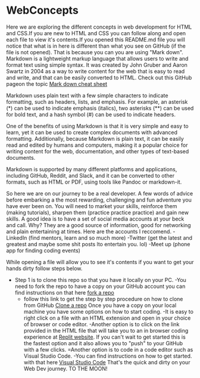 # WebConcepts
Here we are exploring the different concepts in web development for HTML and CSS.If you are new to HTML and CSS you can follow along and open each file to view it's contents.If you opened this README.md file you will notice that what is in here is different than what you see on GitHub (if the file is not opened). That is because you can you are using "Mark down". Markdown is a lightweight markup language that allows users to write and format text using simple syntax. It was created by John Gruber and Aaron Swartz in 2004 as a way to write content for the web that is easy to read and write, and that can be easily converted to HTML.  Check out this GitHub pageon the topic [Mark down cheat sheet](https://github.com/adam-p/markdown-here/wiki/Markdown-Cheatsheet)

Markdown uses plain text with a few simple characters to indicate formatting, such as headers, lists, and emphasis. For example, an asterisk (*) can be used to indicate emphasis (italics), two asterisks (**) can be used for bold text, and a hash symbol (#) can be used to indicate headers.

One of the benefits of using Markdown is that it is very simple and easy to learn, yet it can be used to create complex documents with advanced formatting. Additionally, because Markdown is plain text, it can be easily read and edited by humans and computers, making it a popular choice for writing content for the web, documentation, and other types of text-based documents.

Markdown is supported by many different platforms and applications, including GitHub, Reddit, and Slack, and it can be converted to other formats, such as HTML or PDF, using tools like Pandoc or markdown-it.

So here we are on our journey to be a real developer.  A few words of advice before embarking a the most rewarding, challenging and fun adventure you have ever been on.  You will need to market your skills, reinforce them (making tutorials), sharpen them (practice practice practice) and gain new skills.
A good idea is to have a set of social media accounts at your beck and call. Why? They are a good source of information, good for networking and plain entertaining at times. Here are the accounts I reccomend.
-LinkedIn (find mentors, learn and so much more) 
-Twitter (get the latest and greatest and maybe some shit posts lto entertain you. lol)
-Meet up (phone app for finding coding events)

While opening a file  will allow you to see it's contents if you want to get your hands dirty follow steps below.
- Step 1 is to clone this repo so that you have it locally on your PC.
  -You need to fork the repo to have a copy on your GitHub account you can find instructions on that here [fork a repo](https://docs.github.com/en/get-started/quickstart/fork-a-repo) 
  - follow this link to get the step by step procedure on how to clone from GitHub [Clone a repo](https://docs.github.com/en/github/creating-cloning-and-archiving-repositories/cloning-a-repository)
Once you have a copy on your local machine you have some options on how to start coding.
-It is easy to right click on a file with an HTML extension and open in your choice of browser or code editor.
-Another option is to click on the link provided in the HTML file that will take you to an in browser coding experience at [Replit website](https://replit.com/). If you can't wait to get started this is the fastest option and it also allows you to "push" to your GitHub with a few clicks.
=Another option is to code in a code editor such as Visual Studio Code. 
    -You can find instructions on how to get started. with that here [Visual Studio Code](https://code.visualstudio.com/)
That's the quick and dirty on your Web Dev journey. TO THE MOON!
